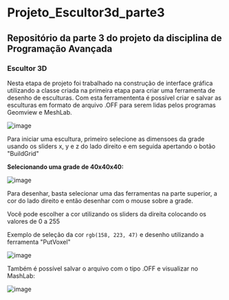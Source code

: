 # Projeto_Escultor3d_parte3
## Repositório da parte 3 do projeto da disciplina de Programação Avançada
### Escultor 3D

  Nesta etapa de projeto foi trabalhado na construção de interface gráfica utilizando a classe criada na primeira etapa para criar uma ferramenta de desenho de esculturas. Com esta ferramententa é possível criar e salvar as esculturas em formato de arquivo .OFF para serem lidas pelos programas Geomview e MeshLab. 
  
  ![image](https://user-images.githubusercontent.com/50055001/209261441-ea96edd0-8b3f-4f46-b917-d13e312e0988.png)
  

Para iniciar uma escultura, primeiro selecione as dimensoes da grade usando os sliders x, y e z do lado direito e em seguida apertando o botão "BuildGrid"

**Selecionando uma grade de 40x40x40:**

![image](https://user-images.githubusercontent.com/50055001/209283277-10ea121d-a192-4e07-956f-aa78060839ae.png)

Para desenhar, basta selecionar uma das ferramentas na parte superior, a cor do lado direito e então desenhar com o mouse sobre a grade.

Você pode escolher a cor utilizando os sliders da direita colocando os valores de 0 a 255 

Exemplo de seleção da cor `rgb(158, 223, 47)` e desenho utilizando a ferramenta "PutVoxel"

![image](https://user-images.githubusercontent.com/50055001/209284612-d181d05a-50b6-4028-829f-e5a1e2156aa7.png)

Também é possível salvar o arquivo com o tipo .OFF e visualizar no MashLab:

![image](https://user-images.githubusercontent.com/50055001/209284822-4c090953-bd4e-42be-80e5-c2037fbce8a0.png)


